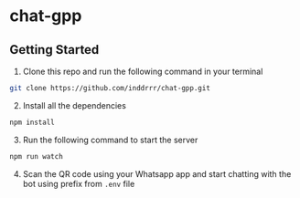 # chat-gpp

## Getting Started

1. Clone this repo and run the following command in your terminal

```bash
git clone https://github.com/inddrrr/chat-gpp.git
```

2. Install all the dependencies

```bash
npm install
```

3. Run the following command to start the server

```bash
npm run watch
```

4. Scan the QR code using your Whatsapp app and start chatting with the bot using prefix from `.env` file
